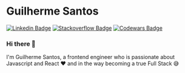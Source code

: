 # Guilherme Santos

[![Linkedin Badge](https://img.shields.io/badge/-guilhermessantos-blue?style=flat-square&logo=Linkedin&logoColor=white&link=https://www.linkedin.com/in/guilhermessantos/)](https://www.linkedin.com/in/guilhermessantos/)
[![Stackoverflow Badge](https://img.shields.io/badge/-Stackoverflow-4CA143?style=flat-square&logo=Stackoverflow&logoColor=white&link=https://stackoverflow.com/users/6762040/guilherme-silva-santos)](https://stackoverflow.com/users/6762040/guilherme-silva-santos)
[![Codewars Badge](https://www.codewars.com/users/guilsantos/badges/micro)](https://www.codewars.com/users/guilsantos)
<!-- [![Gmail Badge](https://img.shields.io/badge/-skyrior28@gmail.com-c14438?style=flat-square&logo=Gmail&logoColor=white&link=mailto:skyrior28@gmail.com)](mailto:danieltsutomu@gmail.com) -->

### Hi there 👋

I'm Guilherme Santos, a frontend engineer who is passionate about Javascript and React ❤️ and in the way becoming a true Full Stack 😅
<!--
**guilsantos/guilsantos** is a ✨ _special_ ✨ repository because its `README.md` (this file) appears on your GitHub profile.

Here are some ideas to get you started:

- 🔭 I’m currently working on ...
- 🌱 I’m currently learning ...
- 👯 I’m looking to collaborate on ...
- 🤔 I’m looking for help with ...
- 💬 Ask me about ...
- 📫 How to reach me: ...
- 😄 Pronouns: ...
- ⚡ Fun fact: ...
-->
